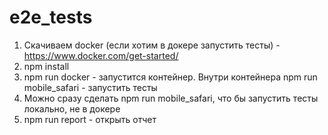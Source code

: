 # e2e_tests

1. Скачиваем docker (если хотим в докере запустить тесты) - https://www.docker.com/get-started/
2. npm install
3. npm run docker - запустится контейнер. Внутри контейнера npm run mobile_safari - запустить тесты
4. Можно сразу сделать npm run mobile_safari, что бы запустить тесты локально, не в докере
5. npm run report - открыть отчет

